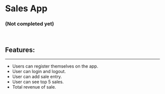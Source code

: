 # Sales App
### (Not completed yet)
<br>

## Features:
<hr>

- Users can register themselves on the app.
- User can login and logout.
- User can add sale entry.
- User can see top 5 sales.
- Total revenue of sale.
